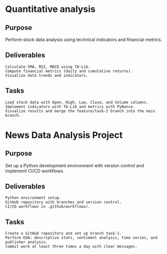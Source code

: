 # Quantitative analysis

## Purpose
Perform stock data analysis using technical indicators and financial metrics.

## Deliverables

    Calculate SMA, RSI, MACD using TA-Lib.
    Compute financial metrics (daily and cumulative returns).
    Visualize data trends and indicators.

## Tasks

    Load stock data with Open, High, Low, Close, and Volume columns.
    Implement indicators with TA-Lib and metrics with PyNance.
    Visualize results and merge the feature/task-2 branch into the main branch.

# News Data Analysis Project
## Purpose
Set up a Python development environment with version control and implement CI/CD workflows.

## Deliverables

    Python environment setup.
    GitHub repository with branches and version control.
    CI/CD workflows in .github/workflows/.

## Tasks

    Create a GitHub repository and set up branch task-1.
    Perform EDA: descriptive stats, sentiment analysis, time series, and publisher analysis.
    Commit work at least three times a day with clear messages.

